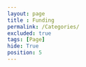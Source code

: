 ```yaml
--- 
layout: page
title : Funding 
permalink: /Categories/
excluded: true
tags: [Page]
hide: True
position: 5
---
```


